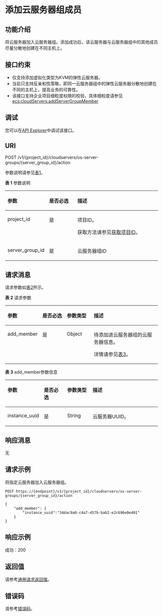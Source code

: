 # 添加云服务器组成员<a name="ecs_02_1303"></a>

## 功能介绍<a name="zh-cn_topic_0057973153_section31887518"></a>

将云服务器加入云服务器组。添加成功后，该云服务器与云服务器组中的其他成员尽量分散地创建在不同主机上。

## 接口约束<a name="zh-cn_topic_0057973153_section32752180"></a>

-   仅支持添加虚拟化类型为KVM的弹性云服务器。
-   当前只支持反亲和性策略，即同一云服务器组中的弹性云服务器分散地创建在不同的主机上，提高业务的可靠性。
-   该接口支持企业项目细粒度权限的校验，具体细粒度请参见   [ecs:cloudServers:addServerGroupMember](云服务器组管理-37.md)

## 调试<a name="section926243314015"></a>

您可以在[API Explorer](https://apiexplorer.developer.huaweicloud.com/apiexplorer/doc?product=ECS&api=AddServerGroupMember)中调试该接口。

## URI<a name="zh-cn_topic_0057973153_section18552212"></a>

POST /v1/\{project\_id\}/cloudservers/os-server-groups/\{server\_group\_id\}/action

参数说明请参见[表1](#table042161072218)。

**表 1**  参数说明

<a name="table042161072218"></a>
<table><thead align="left"><tr id="row19423106228"><th class="cellrowborder" valign="top" width="22.19221922192219%" id="mcps1.2.4.1.1"><p id="p1595981917229"><a name="p1595981917229"></a><a name="p1595981917229"></a>参数</p>
</th>
<th class="cellrowborder" valign="top" width="19.571957195719573%" id="mcps1.2.4.1.2"><p id="p13959171911223"><a name="p13959171911223"></a><a name="p13959171911223"></a>是否必选</p>
</th>
<th class="cellrowborder" valign="top" width="58.235823582358236%" id="mcps1.2.4.1.3"><p id="p1095911992213"><a name="p1095911992213"></a><a name="p1095911992213"></a>描述</p>
</th>
</tr>
</thead>
<tbody><tr id="row642141042220"><td class="cellrowborder" valign="top" width="22.19221922192219%" headers="mcps1.2.4.1.1 "><p id="p1595931915224"><a name="p1595931915224"></a><a name="p1595931915224"></a>project_id</p>
</td>
<td class="cellrowborder" valign="top" width="19.571957195719573%" headers="mcps1.2.4.1.2 "><p id="p19959101918221"><a name="p19959101918221"></a><a name="p19959101918221"></a>是</p>
</td>
<td class="cellrowborder" valign="top" width="58.235823582358236%" headers="mcps1.2.4.1.3 "><p id="p10959201972218"><a name="p10959201972218"></a><a name="p10959201972218"></a>项目ID。</p>
<p id="p109591919192219"><a name="p109591919192219"></a><a name="p109591919192219"></a>获取方法请参见<a href="获取项目ID.md">获取项目ID</a>。</p>
</td>
</tr>
<tr id="row98841718182217"><td class="cellrowborder" valign="top" width="22.19221922192219%" headers="mcps1.2.4.1.1 "><p id="p179601119192210"><a name="p179601119192210"></a><a name="p179601119192210"></a>server_group_id</p>
</td>
<td class="cellrowborder" valign="top" width="19.571957195719573%" headers="mcps1.2.4.1.2 "><p id="p13960191916220"><a name="p13960191916220"></a><a name="p13960191916220"></a>是</p>
</td>
<td class="cellrowborder" valign="top" width="58.235823582358236%" headers="mcps1.2.4.1.3 "><p id="p59602194229"><a name="p59602194229"></a><a name="p59602194229"></a><span id="text7960151942212"><a name="text7960151942212"></a><a name="text7960151942212"></a>云服务器</span>组ID</p>
</td>
</tr>
</tbody>
</table>

## 请求消息<a name="zh-cn_topic_0057973153_section35680930"></a>

请求参数如[表2](#table125642531229)所示。

**表 2**  请求参数

<a name="table125642531229"></a>
<table><thead align="left"><tr id="row16564155320221"><th class="cellrowborder" valign="top" width="21.33%" id="mcps1.2.5.1.1"><p id="p1380052192315"><a name="p1380052192315"></a><a name="p1380052192315"></a>参数</p>
</th>
<th class="cellrowborder" valign="top" width="16.35%" id="mcps1.2.5.1.2"><p id="p198004213234"><a name="p198004213234"></a><a name="p198004213234"></a>是否必选</p>
</th>
<th class="cellrowborder" valign="top" width="17.72%" id="mcps1.2.5.1.3"><p id="p168000210236"><a name="p168000210236"></a><a name="p168000210236"></a>参数类型</p>
</th>
<th class="cellrowborder" valign="top" width="44.6%" id="mcps1.2.5.1.4"><p id="p980015219235"><a name="p980015219235"></a><a name="p980015219235"></a>描述</p>
</th>
</tr>
</thead>
<tbody><tr id="row456419538225"><td class="cellrowborder" valign="top" width="21.33%" headers="mcps1.2.5.1.1 "><p id="p48009262318"><a name="p48009262318"></a><a name="p48009262318"></a>add_member</p>
</td>
<td class="cellrowborder" valign="top" width="16.35%" headers="mcps1.2.5.1.2 "><p id="p480072152311"><a name="p480072152311"></a><a name="p480072152311"></a>是</p>
</td>
<td class="cellrowborder" valign="top" width="17.72%" headers="mcps1.2.5.1.3 "><p id="p080012214232"><a name="p080012214232"></a><a name="p080012214232"></a>Object</p>
</td>
<td class="cellrowborder" valign="top" width="44.6%" headers="mcps1.2.5.1.4 "><p id="p4800152142311"><a name="p4800152142311"></a><a name="p4800152142311"></a>待添加进<span id="text19800132182319"><a name="text19800132182319"></a><a name="text19800132182319"></a>云服务器</span>组的<span id="text178001020238"><a name="text178001020238"></a><a name="text178001020238"></a>云服务器</span>信息。</p>
<p id="p10800182162319"><a name="p10800182162319"></a><a name="p10800182162319"></a>详情请参见<a href="#table532112610239">表3</a>。</p>
</td>
</tr>
</tbody>
</table>

**表 3**  add\_member参数信息

<a name="table532112610239"></a>
<table><thead align="left"><tr id="row15321162614237"><th class="cellrowborder" valign="top" width="20.669999999999998%" id="mcps1.2.5.1.1"><p id="p15412153311238"><a name="p15412153311238"></a><a name="p15412153311238"></a>参数</p>
</th>
<th class="cellrowborder" valign="top" width="15.909999999999998%" id="mcps1.2.5.1.2"><p id="p104121833172314"><a name="p104121833172314"></a><a name="p104121833172314"></a>是否必选</p>
</th>
<th class="cellrowborder" valign="top" width="16.98%" id="mcps1.2.5.1.3"><p id="p204121533182314"><a name="p204121533182314"></a><a name="p204121533182314"></a>参数类型</p>
</th>
<th class="cellrowborder" valign="top" width="46.44%" id="mcps1.2.5.1.4"><p id="p1641263312237"><a name="p1641263312237"></a><a name="p1641263312237"></a>描述</p>
</th>
</tr>
</thead>
<tbody><tr id="row20321626192313"><td class="cellrowborder" valign="top" width="20.669999999999998%" headers="mcps1.2.5.1.1 "><p id="p1241211330237"><a name="p1241211330237"></a><a name="p1241211330237"></a>instance_uuid</p>
</td>
<td class="cellrowborder" valign="top" width="15.909999999999998%" headers="mcps1.2.5.1.2 "><p id="p7412233162320"><a name="p7412233162320"></a><a name="p7412233162320"></a>是</p>
</td>
<td class="cellrowborder" valign="top" width="16.98%" headers="mcps1.2.5.1.3 "><p id="p64121133162318"><a name="p64121133162318"></a><a name="p64121133162318"></a>String</p>
</td>
<td class="cellrowborder" valign="top" width="46.44%" headers="mcps1.2.5.1.4 "><p id="p15412203362320"><a name="p15412203362320"></a><a name="p15412203362320"></a><span id="text154124338237"><a name="text154124338237"></a><a name="text154124338237"></a>云服务器</span>UUID。</p>
</td>
</tr>
</tbody>
</table>

## 响应消息<a name="section1927776"></a>

无

## 请求示例<a name="zh-cn_topic_0057973153_section4474257"></a>

将指定云服务器加入云服务器组。

```
POST https://{endpoint}/v1/{project_id}/cloudservers/os-server-groups/{server_group_id}/action

{
    "add_member": {
        "instance_uuid":"34dac9a0-c4a7-457b-bab2-e2c696e0e401"
    }
}
```

## 响应示例<a name="section1961482663317"></a>

成功：200

## 返回值<a name="zh-cn_topic_0057973153_section17661930132114"></a>

请参考[通用请求返回值](通用请求返回值.md)。

## 错误码<a name="section85821649202813"></a>

请参考[错误码](错误码.md)。

